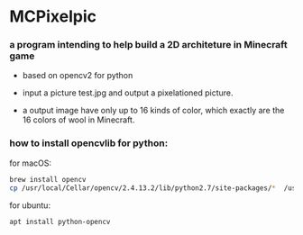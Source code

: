# MCPixelpic

### a program intending to help build a 2D architeture in Minecraft game

* based on opencv2 for python

* input a picture test.jpg and output a pixelationed picture.

* a output image have only up to 16 kinds of color, which exactly are the 16 colors of wool in Minecraft.

### how to install opencvlib for python:

for macOS: 
~~~bash
brew install opencv
cp /usr/local/Cellar/opencv/2.4.13.2/lib/python2.7/site-packages/*  /usr/local/lib/python2.7/site-packages
~~~
for ubuntu:
~~~bash
apt install python-opencv
~~~
